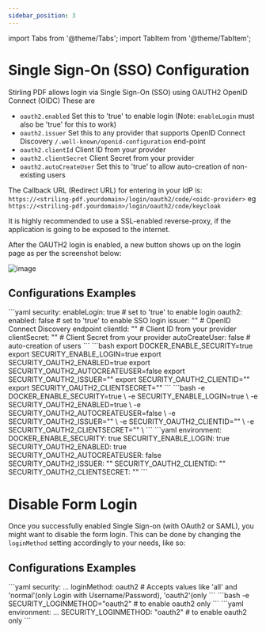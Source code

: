 ```yaml
---
sidebar_position: 3
---
```


import Tabs from '@theme/Tabs';
import TabItem from '@theme/TabItem';

# Single Sign-On (SSO) Configuration

Stirling PDF allows login via Single Sign-On (SSO) using OAUTH2 OpenID Connect (OIDC)
These are
- ``oauth2.enabled`` Set this to 'true' to enable login (Note: ``enableLogin`` must also be 'true' for this to work)
- ``oauth2.issuer`` Set this to any provider that supports OpenID Connect Discovery ``/.well-known/openid-configuration`` end-point
- ``oauth2.clientId`` Client ID from your provider
- ``oauth2.clientSecret`` Client Secret from your provider
- ``oauth2.autoCreateUser`` Set this to 'true' to allow auto-creation of non-existing users

The Callback URL (Redirect URL) for entering in your IdP is:  ``https://<striling-pdf.yourdomain>/login/oauth2/code/<oidc-provider>`` eg ``https://<striling-pdf.yourdomain>/login/oauth2/code/keycloak``

It is highly recommended to use a SSL-enabled reverse-proxy, if the application is going to be exposed to the internet.

After the OAUTH2 login is enabled, a new button shows up on the login page as per the screenshot below:

![image](https://github.com/Stirling-Tools/Stirling-PDF/assets/812110/6ec3b233-2eb7-4838-bcc9-f93ca0c21cec)

## Configurations Examples

<Tabs groupId="config-methods">
  <TabItem value="settings" label="Settings File">
    ```yaml
    security:
      enableLogin: true # set to 'true' to enable login
      oauth2:
        enabled: false # set to 'true' to enable SSO login
        issuer: "" # OpenID Connect Discovery endpoint
        clientId: "" # Client ID from your provider
        clientSecret: "" # Client Secret from your provider
        autoCreateUser: false # auto-creation of users
    ```
  </TabItem>
  <TabItem value="local" label="Local Environment">
    ```bash
    export DOCKER_ENABLE_SECURITY=true
    export SECURITY_ENABLE_LOGIN=true
    export SECURITY_OAUTH2_ENABLED=true
    export SECURITY_OAUTH2_AUTOCREATEUSER=false
    export SECURITY_OAUTH2_ISSUER="<issuer-url>"
    export SECURITY_OAUTH2_CLIENTID="<client-id>"
    export SECURITY_OAUTH2_CLIENTSECRET="<client-secret>"
    ```
  </TabItem>
  <TabItem value="docker-run" label="Docker Run">
    ```bash
    -e DOCKER_ENABLE_SECURITY=true \
    -e SECURITY_ENABLE_LOGIN=true \
    -e SECURITY_OAUTH2_ENABLED=true \
    -e SECURITY_OAUTH2_AUTOCREATEUSER=false \
    -e SECURITY_OAUTH2_ISSUER="<issuer-url>" \
    -e SECURITY_OAUTH2_CLIENTID="<client-id>" \
    -e SECURITY_OAUTH2_CLIENTSECRET="<client-secret>" \
    ```
  </TabItem>
  <TabItem value="docker-compose" label="Docker Compose">
    ```yaml
    environment:
      DOCKER_ENABLE_SECURITY: true
      SECURITY_ENABLE_LOGIN: true
      SECURITY_OAUTH2_ENABLED: true
      SECURITY_OAUTH2_AUTOCREATEUSER: false
      SECURITY_OAUTH2_ISSUER: "<issuer-url>"
      SECURITY_OAUTH2_CLIENTID: "<client-id>"
      SECURITY_OAUTH2_CLIENTSECRET: "<client-secret>"
    ```
  </TabItem>
</Tabs>

# Disable Form Login

Once you successfully enabled Single Sign-on (with OAuth2 or SAML), you might want to disable the form login.
This can be done by changing the ``loginMethod`` setting accordingly to your needs, like so:
## Configurations Examples
<Tabs>
  <TabItem value="settings" label="Settings File">
    ```yaml
    security:
      ...
      loginMethod: oauth2 # Accepts values like 'all' and 'normal'(only Login with Username/Password), 'oauth2'(only
    ```
  </TabItem>
  <TabItem value="docker-run" label="Docker Run">
    ```bash
    -e SECURITY_LOGINMETHOD="oauth2" # to enable oauth2 only
    ```
  </TabItem>
  <TabItem value="docker-compose" label="Docker Compose">
    ```yaml
    environment:
      ...
      SECURITY_LOGINMETHOD: "oauth2" # to enable oauth2 only
    ```
  </TabItem>
</Tabs>
